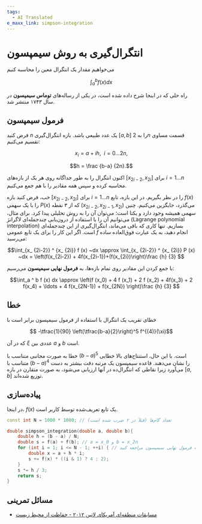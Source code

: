 ```yaml
---
tags:
  - AI Translated
e_maxx_link: simpson-integration
---
```


# انتگرال‌گیری به روش سیمپسون

می‌خواهیم مقدار یک انتگرال معین را محاسبه کنیم

$$\int_a ^ b f (x) dx$$

راه حلی که در اینجا شرح داده شده است، در یکی از رساله‌های **توماس سیمپسون** در سال ۱۷۴۳ منتشر شد.

## فرمول سیمپسون

فرض کنید $n$ یک عدد طبیعی باشد. بازه انتگرال‌گیری $[a, b]$ را به $2n$ قسمت مساوی تقسیم می‌کنیم:

$$x_i = a + i h, ~~ i = 0 \ldots 2n,$$

$$h = \frac {b-a} {2n}.$$

اکنون انتگرال را به طور جداگانه روی هر یک از بازه‌های $[x_ {2i-2}, x_ {2i}]$ برای $i = 1 \ldots n$ محاسبه کرده و سپس همه مقادیر را با هم جمع می‌کنیم.

خب، فرض کنید بازه $[x_ {2i-2}, x_ {2i}]$ برای $i = 1 \ldots n$ را در نظر بگیریم. در این بازه، تابع $f(x)$ را با یک سهمی $P(x)$ که از ۳ نقطه $(x_ {2i-2}, x_ {2i-1}, x_ {2i})$ می‌گذرد، جایگزین می‌کنیم. چنین سهمی همیشه وجود دارد و یکتا است؛ می‌توان آن را به روش تحلیلی پیدا کرد.
برای مثال، می‌توانیم آن را با استفاده از درون‌یابی چندجمله‌ای لاگرانژ (Lagrange polynomial interpolation) بسازیم.
تنها کاری که باقی می‌ماند، انتگرال‌گیری از این چندجمله‌ای است.
اگر این کار را برای یک تابع عمومی $f$ انجام دهید، به یک عبارت فوق‌العاده ساده می‌رسید:

$$\int_{x_ {2i-2}} ^ {x_ {2i}} f (x) ~dx \approx \int_{x_ {2i-2}} ^ {x_ {2i}} P (x) ~dx = \left(f(x_{2i-2}) + 4f(x_{2i-1})+(f(x_{2i})\right)\frac {h} {3} $$

با جمع کردن این مقادیر روی تمام بازه‌ها، به **فرمول نهایی سیمپسون** می‌رسیم:

$$\int_a ^ b f (x) dx \approx \left(f (x_0) + 4 f (x_1) + 2 f (x_2) + 4f(x_3) + 2 f(x_4) + \ldots + 4 f(x_{2N-1}) + f(x_{2N}) \right)\frac {h} {3} $$

## خطا

خطای تقریب یک انتگرال با استفاده از فرمول سیمپسون برابر است با

$$ -\tfrac{1}{90} \left(\tfrac{b-a}{2}\right)^5 f^{(4)}(\xi)$$

که در آن $\xi$ عددی بین $a$ و $b$ است.

خطا به صورت مجانبی متناسب با $(b-a)^5$ است. با این حال، استنتاج‌های بالا خطایی متناسب با $(b-a)^4$ را نشان می‌دهند. قاعده سیمپسون یک مرتبه دقت بیشتر به دست می‌آورد زیرا نقاطی که انتگرال‌ده در آنها ارزیابی می‌شود، به صورت متقارن در بازه $[a, b]$ توزیع شده‌اند.

## پیاده‌سازی

در اینجا، $f(x)$ یک تابع تعریف‌شده توسط کاربر است.

```cpp
const int N = 1000 * 1000; // تعداد گام‌ها (قبلاً در ۲ ضرب شده است)

double simpson_integration(double a, double b){
    double h = (b - a) / N;
    double s = f(a) + f(b); // a = x_0 و b = x_2n
    for (int i = 1; i <= N - 1; ++i) { // به فرمول نهایی سیمپسون مراجعه کنید
        double x = a + h * i;
        s += f(x) * ((i & 1) ? 4 : 2);
    }
    s *= h / 3;
    return s;
}
```

## مسائل تمرینی

*   [مسابقات منطقه‌ای آمریکای لاتین ۲۰۱۲ - حفاظت از محیط زیست](https://matcomgrader.com/problem/9335/environment-protection/)